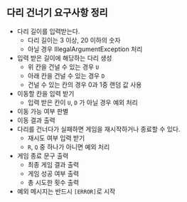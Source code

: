 ## 다리 건너기 요구사항 정리

- 다리 길이를 입력받는다.
  - 다리 길이는 3 이상, 20 이하의 숫자
  - 아닐 경우 IllegalArgumentException 처리
- 입력 받은 길이에 해당하는 다리 생성
  - 위 칸을 건널 수 있는 경우 `U`
  - 아래 칸을 건널 수 있는 경우 `D`
  - 건널 수 있는 칸의 경우 0과 1중 랜덤 값 사용
- 이동할 칸을 입력 받기
  - 입력 받은 칸이 `U`, `D` 가 아닐 경우 예외 처리
- 이동 가능 여부 판별
- 이동 결과 출력 
- 다리를 건너다가 실패하면 게임을 재시작하거나 종료할 수 있다.
  - 재시도 여부 입력 받기
  - `R`, `Q` 중 하나가 아니면 예외 처리
- 게임 종료 문구 출력
  - 최종 게임 결과 출력
  - 게임 성공 여부 출력
  - 총 시도한 횟수 출력
- 예외 메시지는 반드시 `[ERROR]`로 시작
